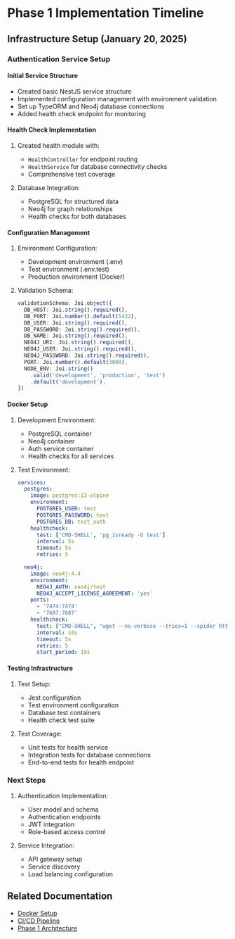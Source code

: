 # Phase 1 Implementation Timeline

## Infrastructure Setup (January 20, 2025)

### Authentication Service Setup

#### Initial Service Structure
- Created basic NestJS service structure
- Implemented configuration management with environment validation
- Set up TypeORM and Neo4j database connections
- Added health check endpoint for monitoring

#### Health Check Implementation
1. Created health module with:
   - `HealthController` for endpoint routing
   - `HealthService` for database connectivity checks
   - Comprehensive test coverage

2. Database Integration:
   - PostgreSQL for structured data
   - Neo4j for graph relationships
   - Health checks for both databases

#### Configuration Management
1. Environment Configuration:
   - Development environment (.env)
   - Test environment (.env.test)
   - Production environment (Docker)

2. Validation Schema:
   ```typescript
   validationSchema: Joi.object({
     DB_HOST: Joi.string().required(),
     DB_PORT: Joi.number().default(5432),
     DB_USER: Joi.string().required(),
     DB_PASSWORD: Joi.string().required(),
     DB_NAME: Joi.string().required(),
     NEO4J_URI: Joi.string().required(),
     NEO4J_USER: Joi.string().required(),
     NEO4J_PASSWORD: Joi.string().required(),
     PORT: Joi.number().default(3000),
     NODE_ENV: Joi.string()
       .valid('development', 'production', 'test')
       .default('development'),
   })
   ```

#### Docker Setup
1. Development Environment:
   - PostgreSQL container
   - Neo4j container
   - Auth service container
   - Health checks for all services

2. Test Environment:
   ```yaml
   services:
     postgres:
       image: postgres:13-alpine
       environment:
         POSTGRES_USER: test
         POSTGRES_PASSWORD: test
         POSTGRES_DB: test_auth
       healthcheck:
         test: ['CMD-SHELL', 'pg_isready -U test']
         interval: 5s
         timeout: 5s
         retries: 5

     neo4j:
       image: neo4j:4.4
       environment:
         NEO4J_AUTH: neo4j/test
         NEO4J_ACCEPT_LICENSE_AGREEMENT: 'yes'
       ports:
         - '7474:7474'
         - '7687:7687'
       healthcheck:
         test: ["CMD-SHELL", "wget --no-verbose --tries=1 --spider http://localhost:7474 || exit 1"]
         interval: 10s
         timeout: 5s
         retries: 5
         start_period: 15s
   ```

#### Testing Infrastructure
1. Test Setup:
   - Jest configuration
   - Test environment configuration
   - Database test containers
   - Health check test suite

2. Test Coverage:
   - Unit tests for health service
   - Integration tests for database connections
   - End-to-end tests for health endpoint

### Next Steps
1. Authentication Implementation:
   - User model and schema
   - Authentication endpoints
   - JWT integration
   - Role-based access control

2. Service Integration:
   - API gateway setup
   - Service discovery
   - Load balancing configuration

## Related Documentation
- [Docker Setup](../tools/docker.md)
- [CI/CD Pipeline](../workflows/cicd.md)
- [Phase 1 Architecture](../phases/phase1.md)